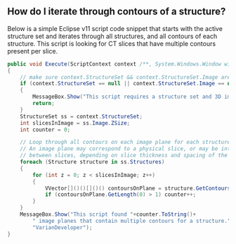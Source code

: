 ## How do I iterate through contours of a structure?

Below is a simple Eclipse v11 script code snippet that starts with the active structure set and iterates through all structures, and all contours of each structure.  This script is looking for CT slices that have multiple contours present per slice.

```csharp
public void Execute(ScriptContext context /**, System.Windows.Window window**/)
{
    // make sure context.StructureSet && context.StructureSet.Image are not null
    if (context.StructureSet == null || context.StructureSet.Image == null)
    {
        MessageBox.Show("This script requires a structure set and 3D image be loaded!");
        return;
    }
    StructureSet ss = context.StructureSet;
    int slicesInImage = ss.Image.ZSize;
    int counter = 0;

    // Loop through all contours on each image plane for each structure.  
    // An image plane may correspond to a physical slice, or may be interpolated 
    // between slices, depending on slice thickness and spacing of the image.
    foreach (Structure structure in ss.Structures)
    {
        for (int z = 0; z < slicesInImage; z++)
        {
            VVector[]()()[]()() contoursOnPlane = structure.GetContoursOnImagePlane(z);
            if (contoursOnPlane.GetLength(0) > 1) counter++;
        }
    }
    MessageBox.Show("This script found "+counter.ToString()+
        " image planes that contain multiple contours for a structure.",
        "VarianDeveloper");
}
```
